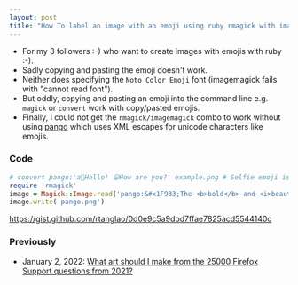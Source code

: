 ```yaml
---
layout: post
title: "How To label an image with an emoji using ruby rmagick with imagemagick? A: Use XML escape e.g. &x1234; with the pango text renderer"
---
```

* For my 3 followers :-) who want to create images with  emojis with ruby :-). 
* Sadly copying and pasting the emoji doesn't work.
* Neither does specifying the `Noto Color Emoji` font (imagemagick fails with "cannot read font").
* But oddly, copying and pasting an emoji into the command line e.g. `magick` or `convert` work with copy/pasted emojis.
* Finally, I could not get the `rmagick/imagemagick` combo to work without using [pango](https://www.imagemagick.org/Usage/text/#pango) which uses XML escapes for unicode characters like emojis.

### Code 
```ruby
# convert pango:'a🤳Hello! 😀How are you?' example.png # Selfie emoji is 1F933
require 'rmagick'
image = Magick::Image.read('pango:&#x1F933;The <b>bold</b> and <i>beautiful</i>').first
image.write('pango.png')
```

<https://gist.github.com/rtanglao/0d0e9c5a9dbd7ffae7825acd5544140c>

### Previously
* January 2, 2022: [What art should I make from the 25000 Firefox Support questions from 2021?](http://rolandtanglao.com/2022/01/02/p1-how-should-i-make-art-from-25000-firefox-support-questions-from-2021/)

